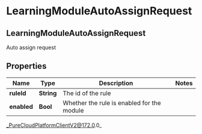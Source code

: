 # LearningModuleAutoAssignRequest

## LearningModuleAutoAssignRequest
Auto assign request

## Properties

|Name | Type | Description | Notes|
|------------ | ------------- | ------------- | -------------|
| **ruleId** | **String** | The id of the rule | |
| **enabled** | **Bool** | Whether the rule is enabled for the module | |



_PureCloudPlatformClientV2@172.0.0_

